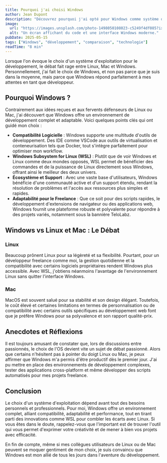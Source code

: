```yaml
---
title: Pourquoi j'ai choisi Windows
author: Jean Dupont
description: "Découvrez pourquoi j'ai opté pour Windows comme système d'exploitation de prédilection, en dépit des réputations de Linux et Mac, et comment cet environnement répond à mes besoins quotidiens."
image:
  url: "https://images.unsplash.com/photo-1498050108023-c5249f4df085?ixlib=rb-4.0.3&ixid=M3wxMjA3fDB8MHxwaG90by1wYWdlfHx8fGVufDB8fHx8fA%3D%3D&auto=format&fit=crop&w=1172&q=80"
  alt: "Un écran affichant du code et une interface Windows moderne."
pubDate: 2025-05-15
tags: ["Windows", "développement", "comparaison", "technologie"]
readTime: "8 min"
---
```


Lorsque l'on évoque le choix d'un système d'exploitation pour le développement, le débat fait rage entre Linux, Mac et Windows. Personnellement, j'ai fait le choix de Windows, et non pas parce que je suis dans la moyenne, mais parce que Windows répond parfaitement à mes attentes en tant que développeur.

## **Pourquoi Windows ?**

Contrairement aux idées reçues et aux fervents défenseurs de Linux ou Mac, j'ai découvert que Windows offre un environnement de développement complet et adaptable. Voici quelques points clés qui ont guidé mon choix :

- **Compatibilité Logicielle** : Windows supporte une multitude d'outils de développement. Des IDE comme VSCode aux outils de virtualisation et conteneurisation tels que Docker, tout s'intègre parfaitement pour optimiser mon workflow.
- **Windows Subsystem for Linux (WSL)** : Plutôt que de voir Windows et Linux comme deux mondes opposés, WSL permet de bénéficier des commandes et de la puissance de Linux directement sous Windows, offrant ainsi le meilleur des deux univers.
- **Écosystème et Support** : Avec une vaste base d'utilisateurs, Windows bénéficie d'une communauté active et d'un support étendu, rendant la résolution de problèmes et l'accès aux ressources plus simples et rapides.
- **Adaptabilité pour le Freelance** : Que ce soit pour des scripts rapides, le développement d'extensions de navigateur ou des applications web, Windows fournit une plateforme robuste et polyvalente pour répondre à des projets variés, notamment sous la bannière TeloLabz.

## **Windows vs Linux et Mac : Le Débat**

### **Linux**

Beaucoup prônent Linux pour sa légèreté et sa flexibilité. Pourtant, pour un développeur freelance comme moi, la gestion quotidienne et la compatibilité avec certains logiciels propriétaires rendent Windows plus accessible. Avec WSL, j'obtiens néanmoins l'avantage de l'environnement Linux sans quitter l'interface Windows.

### **Mac**

MacOS est souvent salué pour sa stabilité et son design élégant. Toutefois, le coût élevé et certaines limitations en termes de personnalisation ou de compatibilité avec certains outils spécifiques au développement web font que je préfère Windows pour sa polyvalence et son rapport qualité-prix.

## **Anecdotes et Réflexions**

Il est toujours amusant de constater que, lors de discussions entre passionnés, le choix de l'OS devient vite un sujet de débat passionné. Alors que certains n'hésitent pas à pointer du doigt Linux ou Mac, je peux affirmer que Windows m'a permis d'être productif dès le premier jour. J'ai pu mettre en place des environnements de développement complexes, tester des applications cross-platform et même développer des scripts automatisés pour mes projets freelance.

## **Conclusion**

Le choix d'un système d'exploitation dépend avant tout des besoins personnels et professionnels. Pour moi, Windows offre un environnement complet, alliant compatibilité, adaptabilité et performance, tout en tirant parti des innovations comme WSL pour combler les écarts avec Linux. Si vous êtes dans le doute, rappelez-vous que l'important est de trouver l'outil qui vous permet d'exprimer votre créativité et de mener à bien vos projets avec efficacité.

En fin de compte, même si mes collègues utilisateurs de Linux ou de Mac peuvent se moquer gentiment de mon choix, je suis convaincu que Windows est mon allié de tous les jours dans l'aventure du développement.
